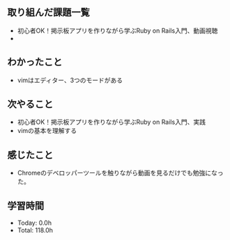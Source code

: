 ## 取り組んだ課題一覧
- 初心者OK！掲示板アプリを作りながら学ぶRuby on Rails入門、動画視聴
- 
## わかったこと
- vimはエディター、3つのモードがある
## 次やること
- 初心者OK！掲示板アプリを作りながら学ぶRuby on Rails入門、実践
- vimの基本を理解する
## 感じたこと
- Chromeのデベロッパーツールを触りながら動画を見るだけでも勉強になった。
## 学習時間
- Today: 0.0h
- Total: 118.0h

